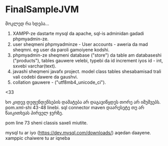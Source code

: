 # FinalSampleJVM

მოკლედ რა ხდება...

1) XAMPP-ze dastarte mysql da apache, sql-is adminidan gadadi phpmyadmin-ze.
2)  user sheqmeni phpmyadminze -  User accounts - aweria da mad sheqmni.
eg user da paroli gamoiyene kodshi.
3) phpmyadmin-ze sheqmeni database ("store") da table am databaseshi ("products"), 
tables gauwere velebi, typebi da id increment iyos
id - int, sxvebi varchar(text).
4) javashi sheqmeni javafx project. model class tables shesabamisad trali vali codebi dawere da gaushvi.
5) collation gauwere - ("utf8mb4_unicode_ci").

<33

ხო კიდევ დეფენდენსების დამატება არ დაგავიწყდეს თორე არ იმუშვებს. pom.xml-shi 43-48 linebi. sql connector
maven დაარესეტე თუ არ წაიკითხვას პირველ ჯერზე.

pom line 73 sheni classis saxeli miutite.

mysql tu ar iyo (https://dev.mysql.com/downloads/)  aqedan daayene. xamppic chaiwere tu ar iqneba
